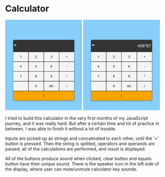 # Calculator

<img src="img/screenshot1.jpg" width="49%"> <img src="img/screenshot2.jpg" width="49%">

I tried to build this calculator in the very first months of my JavaScript journey,
and it was really hard. But after a certain time and lot of practice in between, I was able to 
finish it without a lot of trouble.

Inputs are picked up as strings and concatinated to each other, until the '=' button is pressed.
Then the string is splitted, operators and operands are parsed, all of the calculations are 
performed, and result is displayed.

All of the buttons produce sound when clicked, clear button and equals button have their unique sound.
There is the speaker icon in the left side of the display, where user can mute/unmute calculator key sounds.
